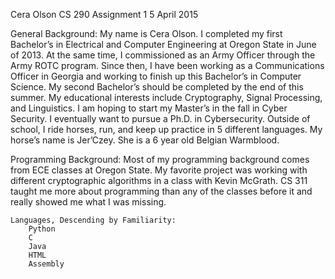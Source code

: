 Cera Olson
CS 290
Assignment 1
5 April 2015

General Background:
	My name is Cera Olson. I completed my first Bachelor’s in Electrical and Computer Engineering at Oregon State in June of 2013. At the same time, I commissioned as an Army Officer through the Army ROTC program. Since then, I have been working as a Communications Officer in Georgia and working to finish up this Bachelor’s in Computer Science. My second Bachelor’s should be completed by the end of this summer. My educational interests include Cryptography, Signal Processing, and Linguistics. I am hoping to start my Master’s in the fall in Cyber Security. I eventually want to pursue a Ph.D. in Cybersecurity. 
	Outside of school, I ride horses, run, and keep up practice in 5 different languages. My horse’s name is Jer’Czey. She is a 6 year old Belgian Warmblood. 


Programming Background:
	Most of my programming background comes from ECE classes at Oregon State. My favorite project was working with different cryptographic algorithms in a class with Kevin McGrath. CS 311 taught me more about programming than any of the classes before it and really showed me what I was missing.

	Languages, Descending by Familiarity:
		Python
		C
		Java
		HTML
		Assembly
